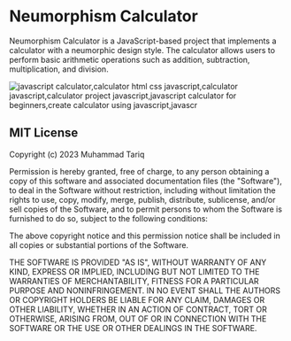 # Neumorphism Calculator

Neumorphism Calculator is a JavaScript-based project that implements a calculator with a neumorphic design style. The calculator allows users to perform basic arithmetic operations such as addition, subtraction, multiplication, and division.

![javascript calculator,calculator html css javascript,calculator javascript,calculator project javascript,javascript calculator for beginners,create calculator using javascript,javascr](https://github.com/mt057/Neumorphism-Calculator/assets/82698555/2d7335b1-e261-40d3-bc29-dd7a5818daf2)


## MIT License

Copyright (c) 2023 Muhammad Tariq

Permission is hereby granted, free of charge, to any person obtaining a copy
of this software and associated documentation files (the "Software"), to deal
in the Software without restriction, including without limitation the rights
to use, copy, modify, merge, publish, distribute, sublicense, and/or sell
copies of the Software, and to permit persons to whom the Software is
furnished to do so, subject to the following conditions:

The above copyright notice and this permission notice shall be included in all
copies or substantial portions of the Software.

THE SOFTWARE IS PROVIDED "AS IS", WITHOUT WARRANTY OF ANY KIND, EXPRESS OR
IMPLIED, INCLUDING BUT NOT LIMITED TO THE WARRANTIES OF MERCHANTABILITY,
FITNESS FOR A PARTICULAR PURPOSE AND NONINFRINGEMENT. IN NO EVENT SHALL THE
AUTHORS OR COPYRIGHT HOLDERS BE LIABLE FOR ANY CLAIM, DAMAGES OR OTHER
LIABILITY, WHETHER IN AN ACTION OF CONTRACT, TORT OR OTHERWISE, ARISING FROM,
OUT OF OR IN CONNECTION WITH THE SOFTWARE OR THE USE OR OTHER DEALINGS IN THE
SOFTWARE.
